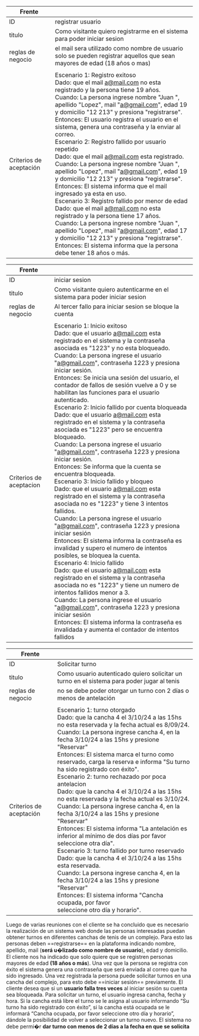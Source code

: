 
| Frente                  |                                                                                                                                                                                                                                                                                                                                                                                                                                                                                                                                                                                                                                                                                                                                                                                                                                                                                                                                                                                                                                                                                              |
| ----------------------- | -------------------------------------------------------------------------------------------------------------------------------------------------------------------------------------------------------------------------------------------------------------------------------------------------------------------------------------------------------------------------------------------------------------------------------------------------------------------------------------------------------------------------------------------------------------------------------------------------------------------------------------------------------------------------------------------------------------------------------------------------------------------------------------------------------------------------------------------------------------------------------------------------------------------------------------------------------------------------------------------------------------------------------------------------------------------------------------------- |
| ID                      | registrar usuario                                                                                                                                                                                                                                                                                                                                                                                                                                                                                                                                                                                                                                                                                                                                                                                                                                                                                                                                                                                                                                                                            |
| titulo                  | Como visitante quiero registrarme en el sistema para poder iniciar sesion                                                                                                                                                                                                                                                                                                                                                                                                                                                                                                                                                                                                                                                                                                                                                                                                                                                                                                                                                                                                                    |
| reglas de negocio       | el mail sera utilizado como nombre de usuario<br>solo se pueden registrar aquellos que sean mayores de edad (18 años o mas)                                                                                                                                                                                                                                                                                                                                                                                                                                                                                                                                                                                                                                                                                                                                                                                                                                                                                                                                                                  |
|                         |                                                                                                                                                                                                                                                                                                                                                                                                                                                                                                                                                                                                                                                                                                                                                                                                                                                                                                                                                                                                                                                                                              |
| Criterios de aceptación | Escenario 1: Registro exitoso<br>     Dado: que el mail a@mail.com no esta registrado y la persona tiene 19 años. <br>     Cuando: La persona ingrese nombre "Juan ", apellido "Lopez", mail "a@gmail.com", edad 19 y domicilio "12 213" y presiona "registrarse".<br>     Entonces: El usuario registra el usuario en el sistema, genera una contraseña y la enviar al correo.<br>Escenario 2: Registro fallido por usuario repetido<br>     Dado: que el mail a@mail.com esta registrado.<br>     Cuando: La persona ingrese nombre "Juan ", apellido "Lopez", mail "a@gmail.com", edad 19 y domicilio "12 213" y presiona "registrarse".<br>     Entonces: El sistema informa que el mail ingresado ya esta en uso.<br>Escenario 3: Registro fallido por menor de edad<br>     Dado: que el mail a@mail.com no esta registrado y la persona tiene 17 años. <br>     Cuando: La persona ingrese nombre "Juan ", apellido "Lopez", mail "a@gmail.com", edad 17 y domicilio "12 213" y presiona "registrarse".<br>     Entonces: El sistema informa que la persona debe tener 18 años o más. |


| Frente                  |                                                                                                                                                                                                                                                                                                                                                                                                                                                                                                                                                                                                                                                                                                                                                                                                                                                                                                                                                                                                                                                                                                                                                                                                                                                                                                                                                                                                                                                                                                                                                                                                                                               |
| ----------------------- | --------------------------------------------------------------------------------------------------------------------------------------------------------------------------------------------------------------------------------------------------------------------------------------------------------------------------------------------------------------------------------------------------------------------------------------------------------------------------------------------------------------------------------------------------------------------------------------------------------------------------------------------------------------------------------------------------------------------------------------------------------------------------------------------------------------------------------------------------------------------------------------------------------------------------------------------------------------------------------------------------------------------------------------------------------------------------------------------------------------------------------------------------------------------------------------------------------------------------------------------------------------------------------------------------------------------------------------------------------------------------------------------------------------------------------------------------------------------------------------------------------------------------------------------------------------------------------------------------------------------------------------------- |
| ID                      | iniciar sesion                                                                                                                                                                                                                                                                                                                                                                                                                                                                                                                                                                                                                                                                                                                                                                                                                                                                                                                                                                                                                                                                                                                                                                                                                                                                                                                                                                                                                                                                                                                                                                                                                                |
| titulo                  | Como visitante quiero autenticarme en el sistema para poder iniciar sesion                                                                                                                                                                                                                                                                                                                                                                                                                                                                                                                                                                                                                                                                                                                                                                                                                                                                                                                                                                                                                                                                                                                                                                                                                                                                                                                                                                                                                                                                                                                                                                    |
| reglas de negocio       | Al tercer fallo para iniciar sesion se bloque la cuenta                                                                                                                                                                                                                                                                                                                                                                                                                                                                                                                                                                                                                                                                                                                                                                                                                                                                                                                                                                                                                                                                                                                                                                                                                                                                                                                                                                                                                                                                                                                                                                                       |
|                         |                                                                                                                                                                                                                                                                                                                                                                                                                                                                                                                                                                                                                                                                                                                                                                                                                                                                                                                                                                                                                                                                                                                                                                                                                                                                                                                                                                                                                                                                                                                                                                                                                                               |
| Criterios de aceptacion | Escenario 1: Inicio exitoso<br>     Dado: que el usuario a@mail.com esta registrado en el sistema y la contraseña asociada es "1223" y no esta bloqueado. <br>     Cuando: La persona ingrese el usuario "a@gmail.com", contraseña 1223 y presiona iniciar sesión.<br>     Entonces:  Se inicia una sesión del usuario, el contador de fallos de sesión vuelve a 0 y se habilitan las funciones para el usuario autenticado.<br>Escenario 2: Inicio fallido por cuenta bloqueada<br>     Dado: que el usuario a@mail.com esta registrado en el sistema y la contraseña asociada es "1223" pero se encuentra bloqueado. <br>     Cuando: La persona ingrese el usuario "a@gmail.com", contraseña 1223 y presiona iniciar sesión.<br>     Entonces: Se informa que la cuenta se encuentra bloqueada.<br>Escenario 3: Inicio fallido y bloqueo<br>     Dado: que el usuario a@mail.com esta registrado en el sistema y la contraseña asociada no es "1223" y tiene 3 intentos fallidos. <br>     Cuando: La persona ingrese el usuario "a@gmail.com", contraseña 1223 y presiona iniciar sesión<br>     Entonces: El sistema informa la contraseña es invalidad y supero el numero de intentos posibles, se bloquea la cuenta. <br>Escenario 4: Inicio fallido<br>     Dado: que el usuario a@mail.com esta registrado en el sistema y la contraseña asociada no es "1223" y tiene un numero de intentos fallidos menor a 3. <br>     Cuando: La persona ingrese el usuario "a@gmail.com", contraseña 1223 y presiona iniciar sesión<br>     Entonces: El sistema informa la contraseña es invalidada y aumenta el contador de intentos fallidos |

| Frente                  |                                                                                                                                                                                                                                                                                                                                                                                                                                                                                                                                                                                                                                                                                                                                                                                                                                                                                                                                                                                                                                                                                 |
| ----------------------- | ------------------------------------------------------------------------------------------------------------------------------------------------------------------------------------------------------------------------------------------------------------------------------------------------------------------------------------------------------------------------------------------------------------------------------------------------------------------------------------------------------------------------------------------------------------------------------------------------------------------------------------------------------------------------------------------------------------------------------------------------------------------------------------------------------------------------------------------------------------------------------------------------------------------------------------------------------------------------------------------------------------------------------------------------------------------------------- |
| ID                      | Solicitar turno                                                                                                                                                                                                                                                                                                                                                                                                                                                                                                                                                                                                                                                                                                                                                                                                                                                                                                                                                                                                                                                                 |
| titulo                  | Como usuario autenticado quiero solicitar un turno en el sistema para poder jugar al tenis                                                                                                                                                                                                                                                                                                                                                                                                                                                                                                                                                                                                                                                                                                                                                                                                                                                                                                                                                                                      |
| reglas de negocio       | no se debe poder otorgar un turno con 2 días o menos de antelación                                                                                                                                                                                                                                                                                                                                                                                                                                                                                                                                                                                                                                                                                                                                                                                                                                                                                                                                                                                                              |
|                         |                                                                                                                                                                                                                                                                                                                                                                                                                                                                                                                                                                                                                                                                                                                                                                                                                                                                                                                                                                                                                                                                                 |
| Criterios de aceptación | Escenario 1: turno otorgado<br>     Dado: que la cancha 4 el 3/10/24 a las 15hs no esta reservada y la fecha actual es 8/09/24. <br>     Cuando: La persona ingrese cancha 4, en la fecha 3/10/24 a las 15hs y presione "Reservar"<br>     Entonces: El sistema marca el turno como reservado, carga la reserva e informa "Su turno ha sido registrado con éxito".<br>Escenario 2: turno rechazado por poca antelacion<br>     Dado: que la cancha 4 el 3/10/24 a las 15hs no esta reservada y la fecha actual es 3/10/24. <br>     Cuando: La persona ingrese cancha 4, en la fecha 3/10/24 a las 15hs y presione "Reservar"<br>     Entonces: El sistema informa "La antelación es inferior al mínimo de dos días por favor seleccione otra día".<br>Escenario 3: turno fallido por turno reservado<br>     Dado: que la cancha 4 el 3/10/24 a las 15hs esta reservada. <br>     Cuando: La persona ingrese cancha 4, en la fecha 3/10/24 a las 15hs y presione "Reservar"<br>     Entonces: El sistema informa "Cancha ocupada, por favor<br>seleccione otro día y horario". |

Luego de varias reuniones con el cliente se ha concluido que es necesario la realización de un sistema web donde las
personas interesadas puedan obtener turnos en diferentes canchas de tenis de un complejo. Para esto las personas
deben ==registrarse== en la plataforma indicando nombre, apellido, mail (**será u�lizado como nombre de usuario**), edad y domicilio. El cliente nos ha indicado que solo quiere que se registren personas mayores de edad **(18 años o más**). Una vez que la persona se registra con éxito el sistema genera una contraseña que será enviada al correo que ha sido ingresado.
Una vez registrada la persona puede solicitar turnos en una cancha del complejo, para esto debe ==iniciar sesión== previamente. El cliente desea que si un **usuario falla tres veces** al iniciar sesión su cuenta sea bloqueada.
Para solicitar un turno, el usuario ingresa cancha, fecha y hora. Si la cancha está libre el turno se le asigna al usuario
informando “Su turno ha sido registrado con éxito”, si la cancha está ocupada se le informará “Cancha ocupada, por favor
seleccione otro día y horario”, dándole la posibilidad de volver a seleccionar un turno nuevo. El sistema no debe permi�r **dar turno con menos de 2 días a la fecha en que se solicita**
